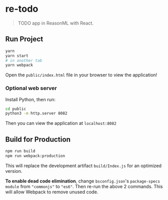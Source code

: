 # re-todo

> TODO app in ReasonML with React.

## Run Project

```sh
yarn
yarn start
# in another tab
yarn webpack
```

Open the `public/index.html` file in your browser to view the application!

### Optional web server

Install Python, then run:

```sh
cd public
python3 -m http.server 8082
```

Then you can view the application at `localhost:8082`

## Build for Production

```sh
npm run build
npm run webpack:production
```

This will replace the development artifact `build/Index.js` for an optimized version.

**To enable dead code elimination**, change `bsconfig.json`'s `package-specs` `module` from `"commonjs"` to `"es6"`. Then re-run the above 2 commands. This will allow Webpack to remove unused code.
